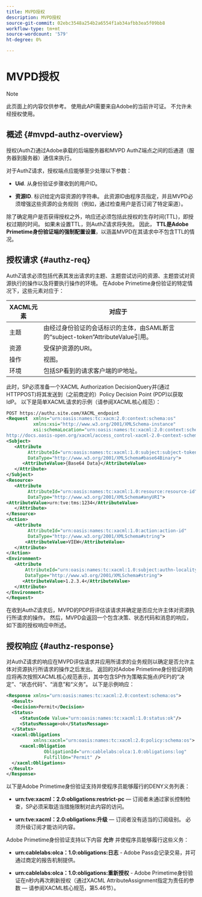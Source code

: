 ```yaml
---
title: MVPD授权
description: MVPD授权
source-git-commit: 02ebc3548a254b2a6554f1ab34afbb3ea5f09bb8
workflow-type: tm+mt
source-wordcount: '579'
ht-degree: 0%

---
```


# MVPD授权

>[!NOTE]
>
>此页面上的内容仅供参考。 使用此API需要来自Adobe的当前许可证。 不允许未经授权使用。

## 概述 {#mvpd-authz-overview}

授权(AuthZ)通过Adobe承载的后端服务器和MVPD AuthZ端点之间的后通道（服务器到服务器）通信来执行。

对于AuthZ请求，授权端点应能够至少处理以下参数：

* **Uid**. 从身份验证步骤收到的用户ID。

* **资源ID**. 标识给定内容资源的字符串。 此资源ID由程序员指定，并且MVPD必须增强这些资源的业务规则（例如，通过检查用户是否订阅了特定渠道）。

除了确定用户是否获得授权之外，响应还必须包括此授权的生存时间(TTL)，即授权过期的时间。 如果未设置TTL，则AuthZ请求将失败。  因此， **TTL是Adobe Primetime身份验证端的强制配置设置**，以涵盖MVPD在其请求中不包含TTL的情况。

## 授权请求 {#authz-req}

AuthZ请求必须包括代表其发出请求的主题、主题尝试访问的资源、主题尝试对资源执行的操作以及将要执行操作的环境。 在Adobe Primetime身份验证的特定情况下，这些元素对应于：

| XACML元素 | 对应于 |
|---------------|--------------------------------------------------------------------------------------------------------------------------------|
| 主题 | 由经过身份验证的会话标识的主体，由SAML断言的“subject-token”AttributeValue引用。 |
| 资源 | 受保护资源的URI。 |
| 操作 | 视图。 |
| 环境 | 包括SP看到的请求客户端的IP地址。 |



此时，SP必须准备一个XACML Authorization DecisionQuery并(通过HTTPPOST)将其发送到（之前商定的）Policy Decision Point (PDP)以获取IdP。 以下是简单XACML请求的示例（请参阅XACML核心规范）：

```XML
POST https://authz.site.com/XACML_endpoint
<Request  xmlns="urn:oasis:names:tc:xacm:2.0:context:schema:os"
          xmlns:xsi="http://www.w3.org/2001/XMLSchema-instance"
          xsi:schemaLocation="urn:oasis:names:tc:xacml:2.0:context:schema:os
http://docs.oasis-open.org/xacml/access_control-xacml-2.0-context-schema-os.xsd">
<Subject>
   <Attribute
        AttributeId="urn:oasis:names:tc:xacml:1.0:subject:subject-token"
        DataType="http://www.w3.org/2001/XMLSchema#base64Binary">
      <AttributeValue>{Base64 Data}</AttributeValue>
   </Attribute>
</Subject>
<Resource>
   <Attribute
        AttributeId="urn:oasis:names:tc:xacml:1.0:resource:resource-id"
        DataType="http://www.w3.org/2001/XMLSchema#anyURI">
<AttributeValue>urn:tve:tms:1234</AttributeValue>
   </Attribute>
</Resource>
<Action>
   <Attribute
        AttributeId="urn:oasis:names:tc:xacml:1.0:action:action-id"
        DataType="http://www.w3.org/2001/XMLSchema#string">
       <AttributeValue>VIEW</AttributeValue>
   </Attribute>
</Action>
<Environment>
   <Attribute
       AttributeId="urn:oasis:names:tc:xacml:1.0:subject:authn-locality:ip-address"
       DataType="http://www.w3.org/2001/XMLSchema#string">
      <AttributeValue>1.2.3.4</AttributeValue>
   </Attribute>
</Environment>
</Request>
```


在收到AuthZ请求后，MVPD的PDP将评估该请求并确定是否应允许主体对资源执行所请求的操作。 然后，MVPD会返回一个包含决策、状态代码和消息的响应，如下面的授权响应中所述。

## 授权响应 {#authz-response}

对AuthZ请求的响应在MVPD评估请求并应用所请求的业务规则以确定是否允许主体对资源执行所请求的操作之后发出。 返回的对Adobe Primetime身份验证的响应将再次按照XACML核心规范表示，其中包含SP作为策略实施点(PEP)的“决定”、“状态代码”、“消息”和“义务”。 以下是示例响应：

```XML
<Response xmlns="urn:oasis:names:tc:xacml:2.0:context:schema:os">
  <Result>
  <Decision>Permit</Decision>
  <Status>
     <StatusCode Value="urn:oasis:names:tc:xacml:1.0:status:ok"/>
     <StatusMessage>ok</StatusMessage>
  </Status>
  <xacml:Obligations     
          xmlns:xacml="urn:oasis:names:tc:xacml:2.0:policy:schema:os">
     <xacml:Obligation    
              ObligationId="urn:cablelabs:olca:1.0:obligations:log"
              FulfillOn="Permit" />
  </xacml:Obligations>
 </Result>
</Response>
```

以下是Adobe Primetime身份验证支持并使程序员能够履行的DENY义务列表：

* **urn:tve:xacml：2.0:obligations:restrict-pc**  — 订阅者未通过家长控制检查，SP必须采取适当措施限制对此内容的访问。

* **urn:tve:xacml：2.0:obligations:升级**  — 订阅者没有适当的订阅级别。  必须升级订阅才能访问内容。

Adobe Primetime身份验证支持以下内容 **允许** 并使程序员能够履行这些义务：

* **urn:cablelabs:olca：1.0:obligations:日志** - Adobe Pass会记录交易，并可通过商定的报告机制提供。

* **urn:cablelabs:olca：1.0:obligations:重新授权** - Adobe Primetime身份验证在n秒内再次刷新授权（通过XACML AttributeAssignment指定为责任的参数 — 请参阅XACML核心规范，第5.46节）。

<!--
>![RelatedInformation]
>* [Preflight Authorization](/help/authentication/preflight-authz.md)
>* [Authentication](/help/authentication/authn-usecase.md)
-->
